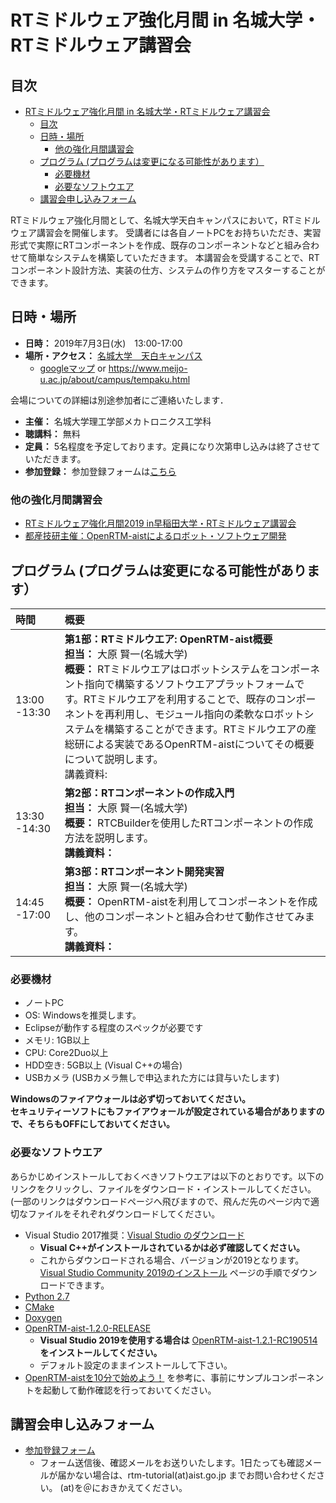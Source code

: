 # RTミドルウェア強化月間 in 名城大学・RTミドルウェア講習会

## 目次
<!-- TOC -->

- [RTミドルウェア強化月間 in 名城大学・RTミドルウェア講習会](#rtミドルウェア強化月間-in-名城大学・rtミドルウェア講習会)
    - [目次](#目次)
    - [日時・場所](#日時・場所)
        - [他の強化月間講習会](#他の強化月間講習会)
    - [プログラム (プログラムは変更になる可能性があります）](#プログラム-プログラムは変更になる可能性があります)
        - [必要機材](#必要機材)
        - [必要なソフトウエア](#必要なソフトウエア)
    - [講習会申し込みフォーム](#講習会申し込みフォーム)

<!-- /TOC -->

RTミドルウェア強化月間として、名城大学天白キャンパスにおいて，RTミドルウェア講習会を開催します。
受講者には各自ノートPCをお持ちいただき、実習形式で実際にRTコンポーネントを作成、既存のコンポーネントなどと組み合わせて簡単なシステムを構築していただきます。
本講習会を受講することで、RTコンポーネント設計方法、実装の仕方、システムの作り方をマスターすることができます。

## 日時・場所
- **日時：** 2019年7月3日(水)　13:00-17:00
- **場所・アクセス：** [名城大学　天白キャンパス](http://www.meijo-u.ac.jp/about/access/index.html)
  - [googleマップ](https://maps.google.co.jp/maps?q=35.705585,139.708339&hl=ja&ll=35.705585,139.708339&spn=0.008956,0.016512&sll=35.705593,139.708436&sspn=0.008956,0.016512&brcurrent=3,0x60188d24cf30335b:0x9cc4ed5b2edeb4a7,0&t=m&z=17)
    or https://www.meijo-u.ac.jp/about/campus/tempaku.html

会場についての詳細は別途参加者にご連絡いたします．

- **主催：** 名城大学理工学部メカトロニクス工学科
- **聴講料：** 無料 
- **定員：** 5名程度を予定しております。定員になり次第申し込みは終了させていただきます。
- **参加登録：** 参加登録フォームは[こちら](https://forms.gle/wEcu5CJpPbq57oUi7)

### 他の強化月間講習会

- [RTミドルウェア強化月間2019 in早稲田大学・RTミドルウェア講習会](bootcamp2019_waseda)
- [都産技研主催：OpenRTM-aistによるロボット・ソフトウェア開発](https://www.iri-tokyo.jp/seminar/190709.html)


## プログラム (プログラムは変更になる可能性があります）

|**時間**|**概要**|
|:---|:---|
|13:00 -13:30| **第1部：RTミドルウエア: OpenRTM-aist概要** <br/> **担当：** 大原 賢一(名城大学) <br/> **概要：** RTミドルウエアはロボットシステムをコンポーネント指向で構築するソフトウエアプラットフォームです。RTミドルウエアを利用することで、既存のコンポーネントを再利用し、モジュール指向の柔軟なロボットシステムを構築することができます。RTミドルウエアの産総研による実装であるOpenRTM-aistについてその概要について説明します。<br/> 講義資料:|
| 13:30 -14:30 | **第2部：RTコンポーネントの作成入門** <br/> **担当：** 大原 賢一(名城大学) <br/> **概要：** RTCBuilderを使用したRTコンポーネントの作成方法を説明します。 <br/> **講義資料：** |
| 14:45 -17:00 | **第3部：RTコンポーネント開発実習** <br/> **担当：** 大原 賢一(名城大学) <br/> **概要：** OpenRTM-aistを利用してコンポーネントを作成し、他のコンポーネントと組み合わせて動作させてみます。 <br/> **講義資料：**  |


### 必要機材
- ノートPC
 - OS: Windowsを推奨します。
 - Eclipseが動作する程度のスペックが必要です
 - メモリ: 1GB以上
 - CPU: Core2Duo以上
 - HDD空き: 5GB以上 (Visual C++の場合)
- USBカメラ (USBカメラ無しで申込まれた方には貸与いたします)

**Windowsのファイアウォールは必ず切っておいてください。**
<br/>
**セキュリティーソフトにもファイアウォールが設定されている場合がありますので、そちらもOFFにしておいてください。**


### 必要なソフトウエア

あらかじめインストールしておくべきソフトウエアは以下のとおりです。以下のリンクをクリックし、ファイルをダウンロード・インストールしてください。(一部のリンクはダウンロードページへ飛びますので、飛んだ先のページ内で適切なファイルをそれぞれダウンロードしてください。


- Visual Studio 2017推奨：[Visual Studio のダウンロード](https://visualstudio.microsoft.com/ja/downloads/?utm_source=mscom&utm_campaign=msdocs)
  - **Visual C++がインストールされているかは必ず確認してください。**
  - これからダウンロードされる場合、バージョンが2019となります。 [Visual Studio Community 2019のインストール](https://openrtm.org/openrtm/ja/vs_install_2019) ページの手順でダウンロードできます。
- [Python 2.7](https://www.python.org/ftp/python/2.7.16/python-2.7.16.amd64.msi)
- [CMake](http://github.com/Kitware/CMake/releases/download/v3.14.1/cmake-3.14.1-win64-x64.msi)
- [Doxygen](http://doxygen.nl/files/doxygen-1.8.14-setup.exe)
- [OpenRTM-aist-1.2.0-RELEASE](https://github.com/OpenRTM/OpenRTM-aist/releases/download/v1.2.0/OpenRTM-aist-1.2.0-RELEASE_x86_64.msi)
  - **Visual Studio 2019を使用する場合は** [OpenRTM-aist-1.2.1-RC190514](https://github.com/OpenRTM/OpenRTM-aist/releases/download/v1.2.0/OpenRTM-aist-1.2.1-RC190514_x86_64.msi) **をインストールしてください。**
  - デフォルト設定のままインストールして下さい。
- [OpenRTM-aistを10分で始めよう！](https://openrtm.org/openrtm/ja/node/6521) を参考に、事前にサンプルコンポーネントを起動して動作確認を行っておいてください。

## 講習会申し込みフォーム
- [参加登録フォーム](https://forms.gle/wEcu5CJpPbq57oUi7)
  - フォーム送信後、確認メールをお送りいたします。1日たっても確認メールが届かない場合は、rtm-tutorial(at)aist.go.jp までお問い合わせください。
  (at)を＠におきかえてください。
